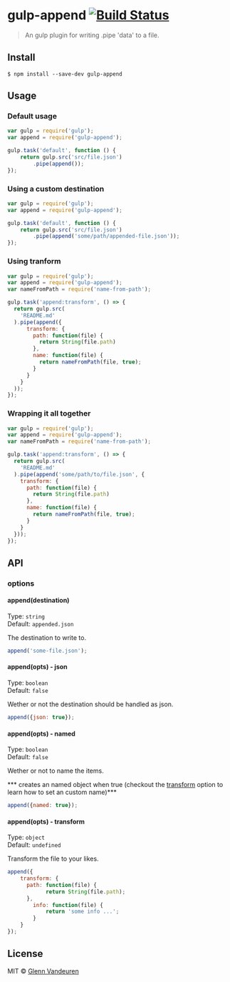 # gulp-append [![Build Status](https://travis-ci.org/VandeurenGlenn/gulp-append.svg?branch=master)](https://travis-ci.org/VandeurenGlenn/gulp-append)

> An gulp plugin for writing .pipe 'data' to a file.


## Install

```
$ npm install --save-dev gulp-append
```


## Usage

### Default usage
```js
var gulp = require('gulp');
var append = require('gulp-append');

gulp.task('default', function () {
	return gulp.src('src/file.json')
		.pipe(append());
});
```

### Using a custom destination
```js
var gulp = require('gulp');
var append = require('gulp-append');

gulp.task('default', function () {
	return gulp.src('src/file.json')
		.pipe(append('some/path/appended-file.json'));
});
```

### Using tranform
```js
var gulp = require('gulp');
var append = require('gulp-append');
var nameFromPath = require('name-from-path');

gulp.task('append:transform', () => {
  return gulp.src(
    'README.md'
  ).pipe(append({
      transform: {
        path: function(file) {
          return String(file.path)
        },
        name: function(file) {
          return nameFromPath(file, true);
        }
      }
    }
  ));
});
```

### Wrapping it all together
```js
var gulp = require('gulp');
var append = require('gulp-append');
var nameFromPath = require('name-from-path');

gulp.task('append:transform', () => {
  return gulp.src(
    'README.md'
  ).pipe(append('some/path/to/file.json', {
    transform: {
      path: function(file) {
        return String(file.path)
      },
      name: function(file) {
        return nameFromPath(file, true);
      }
    }
  }));
});
```

## API

### options

#### append(destination)

Type: `string`  
Default: `appended.json`

The destination to write to.

```js
append('some-file.json');
```

#### append(opts) - json

Type: `boolean`  
Default: `false`

Wether or not the destination should be handled as json.

```js
append({json: true});
```

#### append(opts) - named

Type: `boolean`  
Default: `false`

Wether or not to name the items.

*** creates an named object when true (checkout the [transform](https://github.com/VandeurenGlenn/gulp-append#appendopts---transform) option to learn how to set an custom name)***

```js
append({named: true});
```

#### append(opts) - transform

Type: `object`  
Default: `undefined`

Transform the file to your likes.

```js
append({
	transform: {
	  path: function(file) {
			return String(file.path);
	  },
		info: function(file) {
			return 'some info ...';
		}
	}
});
```
## License

MIT © [Glenn Vandeuren](https://github.com/VandeurenGlenn)
